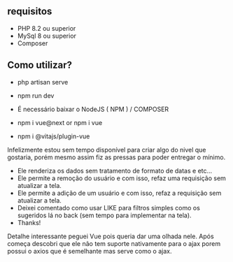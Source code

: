 ## requisitos 

* PHP 8.2 ou superior
* MySql 8 ou superior
* Composer

## Como utilizar?

* php artisan serve
  
* npm run dev

* É necessário baixar o NodeJS ( NPM ) / COMPOSER

* npm i vue@next or npm i vue
* npm i @vitajs/plugin-vue

 Infelizmente estou sem tempo disponível para criar algo do nivel que gostaria, porém mesmo assim fiz as pressas para poder entregar o mínimo.
 - Ele renderiza os dados sem tratamento de formato de datas e etc...
 - Ele permite a remoção do usuário e com isso, refaz uma requisição sem atualizar a tela.
 - Ele permite a adição de um usuário e com isso, refaz a requisição sem atualizar a tela.
 - Deixei comentado como usar LIKE para filtros simples como os sugeridos lá no back (sem tempo para implementar na tela).
 - Thanks!

Detalhe interessante peguei Vue pois queria dar uma olhada nele. Após começa descobri que ele não tem suporte nativamente para o ajax porem possui o axios que é semelhante mas serve como o ajax.
